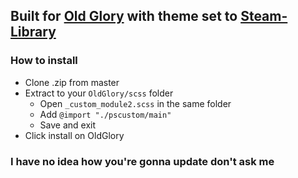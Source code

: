 ## Built for [Old Glory](https://github.com/Jonius7/SteamUI-OldGlory/) with theme set to [Steam-Library](https://github.com/AikoMidori/steam-library)

### How to install

- Clone .zip from master
- Extract to your `OldGlory/scss` folder
  - Open `_custom_module2.scss` in the same folder
  - Add `@import "./pscustom/main"`
  - Save and exit
- Click install on OldGlory

### I have no idea how you're gonna update don't ask me
